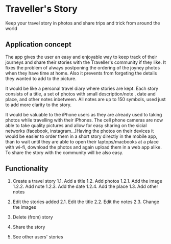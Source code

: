 # Traveller's Story

Keep your travel story in photos and share trips and trick from around the world

## Application concept

The app gives the user an easy and enjoyable way to keep track of their journeys and share their stories with the Traveller's community if they like. It fixes the problem of always postponing the ordering of the joyney photos when they have time at home. Also it prevents from forgeting the details they wanted to add to the picture.

It would be like a personal travel diary where stories are kept. Each story consists of a title, a set of photos with small description/note , date and place, and other notes inbetween. All notes are up to 150 symbols, used just to add more clarity to the story.

It would be valuable to the iPhone users as they are already used to taking photos while travelling with their iPhones. The cell phone cameras are now able to take quality pictures and allow for easy sharing on the sicial networks (facebook, instagram...)Having the photos on their devices it would be easier to order them in a short story directly in the mobile app, than to wait until they are able to open their laptops/macbooks at a place with wi-fi, download the photos and again upload them in a web app alike. To share the story with the community will be also easy.

## Functionality

1. Create a travel story
1.1. Add a title
1.2. Add photos
1.2.1. Add the image
1.2.2. Add note
1.2.3. Add the date
1.2.4. Add the place
1.3. Add other notes

2. Edit the stories added
2.1. Edit the title
2.2. Edit the notes
2.3. Change the images

3. Delete (from) story

4. Share the story

5. See other users' stories

